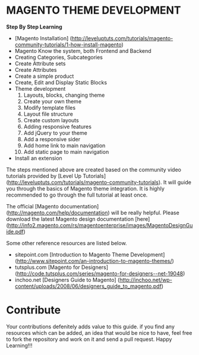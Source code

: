 # MAGENTO THEME DEVELOPMENT
**Step By Step Learning** 

*   [Magento Installation] (http://leveluptuts.com/tutorials/magento-community-tutorials/1-how-install-magento)
*   Magento Know the system, both Frontend and Backend
*   Creating Categories, Subcategories
*   Create Attribute sets
*   Create Attributes
*   Create a simple product
*   Create, Edit and Display Static Blocks
*   Theme development
    1.  Layouts, blocks, changing theme
    2.  Create your own theme
    3.  Modify template files
    4.  Layout file structure
    5.  Create custom layouts
    6.  Adding responsive features
    7.  Add jQuery to your theme
    8.  Add a responsive sider
    9.  Add home link to main navigation
    10. Add static page to main navigation
*   Install an extension

The steps mentioned above are created based on the community video tutorials provided by [Level Up Tutorials] (http://leveluptuts.com/tutorials/magento-community-tutorials). It will guide you through the basics of Magento theme integration. It is highly recommended to go through the full tutorial at least once.  

The official [Magento documentation] (http://magento.com/help/documentation) will be really helpful. Please download the latest Magento design documentation [here] (http://info2.magento.com/rs/magentoenterprise/images/MagentoDesignGuide.pdf)

Some other reference resources are listed below.

 * sitepoint.com [Introduction to Magento Theme Development] (http://www.sitepoint.com/an-introduction-to-magento-themes/) 
 * tutsplus.com [Magento for Designers] (http://code.tutsplus.com/series/magento-for-designers--net-19048) 
 * inchoo.net [Designers Guide to Magento] (http://inchoo.net/wp-content/uploads/2008/06/designers_guide_to_magento.pdf) 
 
# Contribute
Your contributions defenitely adds value to this guide. if you find any resources which can be added, an idea that would be nice to have, feel free to fork the repository and work on it and send a pull request. Happy Learning!!! 
